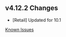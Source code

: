 ## v4.12.2 Changes

* [Retail] Updated for 10.1

[Known Issues](http://support.tradeskillmaster.com/display/KB/TSM4+Currently+Known+Issues)
